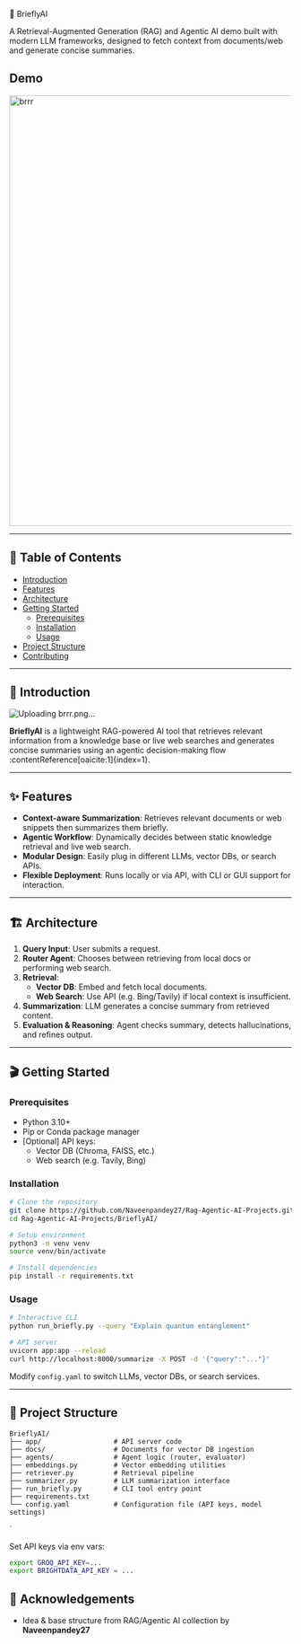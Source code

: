 🧠 BrieflyAI

A Retrieval-Augmented Generation (RAG) and Agentic AI demo built with modern LLM frameworks, designed to fetch context from documents/web and generate concise summaries.


## Demo

<img width="1842" height="767" alt="brrr" src="https://github.com/user-attachments/assets/7340e96f-5c4e-4a27-8171-9ac0ca0ec4d7" />

---

## 🚀 Table of Contents
- [Introduction](#introduction)  
- [Features](#features)  
- [Architecture](#architecture)  
- [Getting Started](#getting-started)  
  - [Prerequisites](#prerequisites)  
  - [Installation](#installation)  
  - [Usage](#usage)  
- [Project Structure](#project-structure)  
- [Contributing](#contributing)  
---

## 🎯 Introduction


![Uploading brrr.png…]()

**BrieflyAI** is a lightweight RAG-powered AI tool that retrieves relevant information from a knowledge base or live web searches and generates concise summaries using an agentic decision-making flow :contentReference[oaicite:1]{index=1}.



---

## ✨ Features
- **Context-aware Summarization**: Retrieves relevant documents or web snippets then summarizes them briefly.
- **Agentic Workflow**: Dynamically decides between static knowledge retrieval and live web search.
- **Modular Design**: Easily plug in different LLMs, vector DBs, or search APIs.
- **Flexible Deployment**: Runs locally or via API, with CLI or GUI support for interaction.

---

## 🏗️ Architecture

1. **Query Input**: User submits a request.
2. **Router Agent**: Chooses between retrieving from local docs or performing web search.
3. **Retrieval**:
   - **Vector DB**: Embed and fetch local documents.
   - **Web Search**: Use API (e.g. Bing/Tavily) if local context is insufficient.
4. **Summarization**: LLM generates a concise summary from retrieved content.
5. **Evaluation & Reasoning**: Agent checks summary, detects hallucinations, and refines output.

---

## 🎬 Getting Started

### Prerequisites
- Python 3.10+  
- Pip or Conda package manager  
- [Optional] API keys:
  - Vector DB (Chroma, FAISS, etc.)
  - Web search (e.g. Tavily, Bing)

### Installation

```bash
# Clone the repository
git clone https://github.com/Naveenpandey27/Rag-Agentic-AI-Projects.git
cd Rag-Agentic-AI-Projects/BrieflyAI/

# Setup environment
python3 -m venv venv
source venv/bin/activate

# Install dependencies
pip install -r requirements.txt
````

### Usage

```bash
# Interactive CLI
python run_briefly.py --query "Explain quantum entanglement"

# API server
uvicorn app:app --reload
curl http://localhost:8000/summarize -X POST -d '{"query":"..."}'
```

Modify `config.yaml` to switch LLMs, vector DBs, or search services.

---

## 📁 Project Structure

```
BrieflyAI/
├── app/                  # API server code
├── docs/                 # Documents for vector DB ingestion
├── agents/               # Agent logic (router, evaluator)
├── embeddings.py         # Vector embedding utilities
├── retriever.py          # Retrieval pipeline
├── summarizer.py         # LLM summarization interface
├── run_briefly.py        # CLI tool entry point
├── requirements.txt
└── config.yaml           # Configuration file (API keys, model settings)
```
`

Set API keys via env vars:

```bash
export GROQ_API_KEY=...
export BRIGHTDATA_API_KEY = ...
```


## 🙌 Acknowledgements

* Idea & base structure from RAG/Agentic AI collection by **Naveenpandey27**
